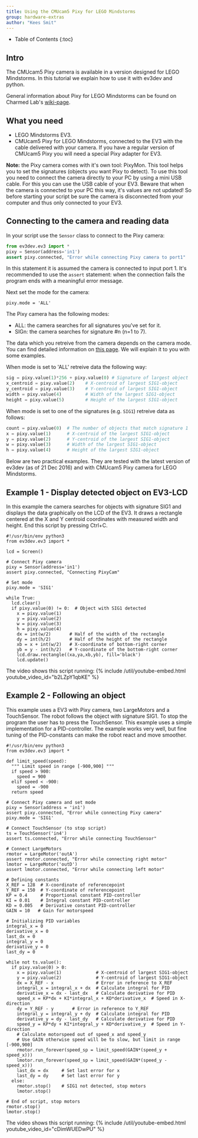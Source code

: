 ```yaml
---
title: Using the CMUcam5 Pixy for LEGO Mindstorms
group: hardware-extras
author: "Kees Smit"
---
```


* Table of Contents
{:toc}

## Intro

The CMUcam5 Pixy camera is available in a version designed for
LEGO Mindstorms. In this tutorial we explain how to use it with ev3dev
and python.

General information about Pixy for LEGO Mindstorms can be found on
Charmed Lab's [wiki-page](http://cmucam.org/projects/cmucam5/wiki/LEGO_Wiki).

## What you need

* LEGO Mindstorms EV3.
* CMUcam5 Pixy for LEGO Mindstorms, connected to the EV3 with the cable
delivered with your camera. If you have a regular version of CMUcam5 Pixy
you will need a special Pixy adapter for EV3.

**Note:** the Pixy camera comes with it's own tool: PixyMon. This tool helps
you to set the signatures (objects you want Pixy to detect). To use this tool
you need to connect the camera directly to your PC by using a mini USB cable.
For this you can use the USB cable of your EV3. Beware that when the camera 
is connected to your PC this way, it's values are not updated! So before 
starting your script be sure the camera is disconnected from your computer 
and thus only connected to your EV3.

## Connecting to the camera and reading data

In your script use the `Sensor` class to connect to the Pixy camera:

```python
from ev3dev.ev3 import *
pixy = Sensor(address='in1')
assert pixy.connected, "Error while connecting Pixy camera to port1"
```

In this statement it is assumed the camera is connected to input port 1.
It's recommended to use the `assert` statement: when the connection fails
the program ends with a meaningful error message.

Next set the mode for the camera:

    pixy.mode = 'ALL'

The Pixy camera has the following modes:

* ALL: the camera searches for all signatures you've set for it.
* SIGn: the camera searches for signature #n (n=1 to 7).

The data which you retreive from the camera depends on the camera mode. You
can find detailed information on [this page](/docs/sensors/charmed-labs-pixy-cmucam5-for-lego).
We will explain it to you with some examples.

When mode is set to 'ALL' retreive data the following way:

```python
sig = pixy.value(1)*256 + pixy.value(0) # Signature of largest object
x_centroid = pixy.value(2)    # X-centroid of largest SIG1-object
y_centroid = pixy.value(3)    # Y-centroid of largest SIG1-object
width = pixy.value(4)         # Width of the largest SIG1-object
height = pixy.value(5)        # Height of the largest SIG1-object
```

When mode is set to one of the signatures (e.g. `SIG1`) retreive data
as follows:

```python
count = pixy.value(0)  # The number of objects that match signature 1
x = pixy.value(1)      # X-centroid of the largest SIG1-object
y = pixy.value(2)      # Y-centroid of the largest SIG1-object
w = pixy.value(3)      # Width of the largest SIG1-object
h = pixy.value(4)      # Height of the largest SIG1-object
```

Below are two practical examples. They are tested with the latest version of ev3dev
(as of 21 Dec 2016) and with CMUcam5 Pixy camera for LEGO Mindstorms.

## Example 1 - Display detected object on EV3-LCD

In this example the camera searches for objects with signature SIG1
and displays the data graphically on the LCD of the EV3. It draws a 
rectangle centered at the X and Y centroid coordinates with measured
width and height. End this script by pressing Ctrl+C.

```
#!/usr/bin/env python3
from ev3dev.ev3 import *

lcd = Screen()

# Connect Pixy camera
pixy = Sensor(address='in1')
assert pixy.connected, "Connecting PixyCam"

# Set mode
pixy.mode = 'SIG1'

while True:
  lcd.clear()
  if pixy.value(0) != 0:  # Object with SIG1 detected
    x = pixy.value(1) 
    y = pixy.value(2)
    w = pixy.value(3)
    h = pixy.value(4)
    dx = int(w/2)       # Half of the width of the rectangle
    dy = int(h/2)       # Half of the height of the rectangle
    xb = x + int(w/2)   # X-coordinate of bottom-right corner
    yb = y - int(h/2)   # Y-coordinate of the bottom-right corner
    lcd.draw.rectangle((xa,ya,xb,yb), fill='black')
    lcd.update()
```

The video shows this script running:
{% include /util/youtube-embed.html youtube_video_id="b2LZpY1qbKE" %}

## Example 2 - Following an object

This example uses a EV3 with Pixy camera, two LargeMotors and a TouchSensor.
The robot follows the object with signature SIG1. To stop the program the
user has to press the TouchSensor.
This example uses a simple implementation for a PID-controller. The example
works very well, but fine tuning of the PID-constants can make the robot 
react and move smoother.

```
#!/usr/bin/env python3
from ev3dev.ev3 import *

def limit_speed(speed):
  """ Limit speed in range [-900,900] """
  if speed > 900:
    speed = 900
  elif speed < -900:
    speed = -900
  return speed

# Connect Pixy camera and set mode
pixy = Sensor(address = 'in1')
assert pixy.connected, "Error while connecting Pixy camera"
pixy.mode = 'SIG1'

# Connect TouchSensor (to stop script)
ts = TouchSensor('in4')
assert ts.connected, "Error while connecting TouchSensor"

# Connect LargeMotors
rmotor = LargeMotor('outA')
assert rmotor.connected, "Error while connecting right motor"
lmotor = LargeMotor('outD')
assert lmotor.connected, "Error while connecting left motor"

# Defining constants
X_REF = 128  # X-coordinate of referencepoint
Y_REF = 150  # Y-coordinate of referencepoint
KP = 0.4     # Proportional constant PID-controller
KI = 0.01    # Integral constant PID-controller
KD = 0.005   # Derivative constant PID-controller
GAIN = 10   # Gain for motorspeed

# Initializing PID variables
integral_x = 0
derivative_x = 0
last_dx = 0
integral_y = 0
derivative_y = 0
last_dy = 0

while not ts.value():
  if pixy.value(0) > 0:
    x = pixy.value(1)             # X-centroid of largest SIG1-object
    y = pixy.value(2)             # Y-centroid of largest SIG1-object
    dx = X_REF - x                # Error in reference to X_REF
    integral_x = integral_x + dx  # Calculate integral for PID
    derivative_x = dx - last_dx   # Calculate derivative for PID
    speed_x = KP*dx + KI*integral_x + KD*derivative_x  # Speed in X-direction
    dy = Y_REF - y       # Error in reference to Y_REF
    integral_y = integral_y + dy  # Calculate integral for PID
    derivative_y = dy - last_dy   # Calculate derivative for PID
    speed_y = KP*dy + KI*integral_y + KD*derivative_y  # Speed in Y-direction
    # Calculate motorspeed out of speed_x and speed_y
    # Use GAIN otherwise speed will be to slow, but limit in range [-900,900]
    rmotor.run_forever(speed_sp = limit_speed(GAIN*(speed_y + speed_x)))
    lmotor.run_forever(speed_sp = limit_speed(GAIN*(speed_y - speed_x)))
    last_dx = dx     # Set last error for x
    last_dy = dy     # Set last error for y
  else:
    rmotor.stop()    # SIG1 not detected, stop motors
    lmotor.stop()

# End of script, stop motors
rmotor.stop()
lmotor.stop()
```

The video shows this script running:
{% include /util/youtube-embed.html youtube_video_id="cDimWUEDwPU" %}
